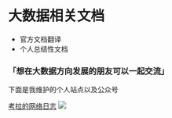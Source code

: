 # 大数据相关文档

* 官方文档翻译
* 个人总结性文档

### 「想在大数据方向发展的朋友可以一起交流」

下面是我维护的个人站点以及公众号

[考拉的网络日志][1]
![][2]

[1]: https://www.kooola.com
[2]: https://www.kooola.com/upload/2018/10/ujbuli4uu6ipiobr7bspkrmqdc.jpg

